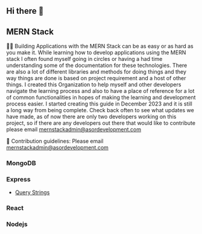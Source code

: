 ## Hi there 👋
## MERN Stack
🙋‍♀️ Building Applications with the MERN Stack can be as easy or as hard as you make it. While learning how to develop applications using the MERN stack I often found myself going in circles or having a had time understanding some of the documentation for these technologies. There are also a lot of different libraries and methods for doing things and they way things are done is based on project requirement and a host of other things. I created this Organization to help myself and other developers navigate the learning process and also to have a place of reference for a lot of common functionalities in hopes of making the learning and development process easier. I started creating this guide in December 2023 and it is still a long way from being complete. Check back often to see what updates we have made, as of now there are only two developers working on this project, so if there are any developers out there that would like to contribute please email mernstackadmin@asordevelopment.com

🌈 Contribution guidelines: Please email mernstackadmin@asordevelopment.com

### MongoDB


### Express
- [Query Strings](https://github.com/MERN-STACK2023/Express/blob/main/QueryStrings/ExpressQueryStrings.md)


### React

### Nodejs

<!--

**Here are some ideas to get you started:**


👩‍💻 Useful resources - where can the community find your docs? Is there anything else the community should know?
🍿 Fun facts - what does your team eat for breakfast?
🧙 Remember, you can do mighty things with the power of [Markdown](https://docs.github.com/github/writing-on-github/getting-started-with-writing-and-formatting-on-github/basic-writing-and-formatting-syntax)
-->
